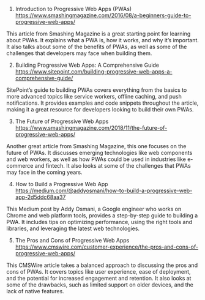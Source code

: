 

1. Introduction to Progressive Web Apps (PWAs)
https://www.smashingmagazine.com/2016/08/a-beginners-guide-to-progressive-web-apps/

This article from Smashing Magazine is a great starting point for learning about PWAs. It explains what a PWA is, how it works, and why it’s important. It also talks about some of the benefits of PWAs, as well as some of the challenges that developers may face when building them.

2. Building Progressive Web Apps: A Comprehensive Guide
https://www.sitepoint.com/building-progressive-web-apps-a-comprehensive-guide/

SitePoint’s guide to building PWAs covers everything from the basics to more advanced topics like service workers, offline caching, and push notifications. It provides examples and code snippets throughout the article, making it a great resource for developers looking to build their own PWAs.

3. The Future of Progressive Web Apps
https://www.smashingmagazine.com/2018/11/the-future-of-progressive-web-apps/

Another great article from Smashing Magazine, this one focuses on the future of PWAs. It discusses emerging technologies like web components and web workers, as well as how PWAs could be used in industries like e-commerce and fintech. It also looks at some of the challenges that PWAs may face in the coming years.

4. How to Build a Progressive Web App
https://medium.com/@addyosmani/how-to-build-a-progressive-web-app-2d5ddc68aa37

This Medium post by Addy Osmani, a Google engineer who works on Chrome and web platform tools, provides a step-by-step guide to building a PWA. It includes tips on optimizing performance, using the right tools and libraries, and leveraging the latest web technologies.

5. The Pros and Cons of Progressive Web Apps
https://www.cmswire.com/customer-experience/the-pros-and-cons-of-progressive-web-apps/

This CMSWire article takes a balanced approach to discussing the pros and cons of PWAs. It covers topics like user experience, ease of deployment, and the potential for increased engagement and retention. It also looks at some of the drawbacks, such as limited support on older devices, and the lack of native features.